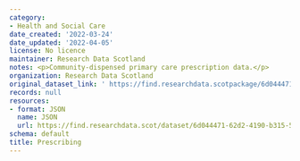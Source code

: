 ```yaml
---
category:
- Health and Social Care
date_created: '2022-03-24'
date_updated: '2022-04-05'
license: No licence
maintainer: Research Data Scotland
notes: <p>Community-dispensed primary care prescription data.</p>
organization: Research Data Scotland
original_dataset_link: ' https://find.researchdata.scotpackage/6d044471-62d2-4190-b315-503f77d33ef2'
records: null
resources:
- format: JSON
  name: JSON
  url: https://find.researchdata.scot/dataset/6d044471-62d2-4190-b315-503f77d33ef2/resource/6d044471-62d2-4190-b315-503f77d33ef2/download/datadictionary.json
schema: default
title: Prescribing
---
```

